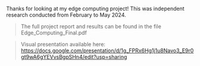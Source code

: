 Thanks for looking at my edge computing project! This was independent research conducted from February to May 2024. 

> The full project report and results can be found in the file Edge_Computing_Final.pdf

> Visual presentation available here: https://docs.google.com/presentation/d/1g_FPRx6Hg1j1u8Navo3_E9r0gt9wA6gYEVvsBgpSHn4/edit?usp=sharing
